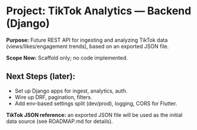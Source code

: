 # Project: TikTok Analytics — Backend (Django)

**Purpose:** Future REST API for ingesting and analyzing TikTok data (views/likes/engagement trends), based on an exported JSON file.

**Scope Now:** Scaffold only; no code implemented.

## Next Steps (later):

- Set up Django apps for ingest, analytics, auth.
- Wire up DRF, pagination, filters.
- Add env-based settings split (dev/prod), logging, CORS for Flutter.

**TikTok JSON reference:** an exported JSON file will be used as the initial data source (see ROADMAP.md for details).
